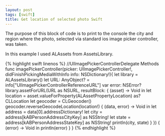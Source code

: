 ```yaml
---
layout: post
tags: [swift]
title: Get location of selected photo Swift
---
```


The purpose of this block of code is to print to the console the city and region where the photo, selected via standard ios image picker controller, was taken.  


In this example I used ALAssets from AssetsLibrary.  


{% highlight swift linenos %}
//UIImagePickerControllerDelegate Methods
func imagePickerController(picker: UIImagePickerController!, didFinishPickingMediaWithInfo info: NSDictionary!){
    let library = ALAssetsLibrary()
    let URL: AnyObject? = info["UIImagePickerControllerReferenceURL"]
    var error: NSError?
    library.assetForURL(URL as NSURL, resultBlock: { (asset) -> Void in
        let location = asset.valueForProperty(ALAssetPropertyLocation) as? CLLocation
        let geocoder = CLGeocoder()
        geocoder.reverseGeocodeLocation(location!) { (data, error) -> Void in
            let address = data[0].addressDictionary!
            let city = address[kABPersonAddressCityKey] as  NSString!
            let state = address[kABPersonAddressStateKey] as  NSString!
            println(city, state)
        }
    }) { (error) -> Void in
        println(error)
    }
}
{% endhighlight %}
